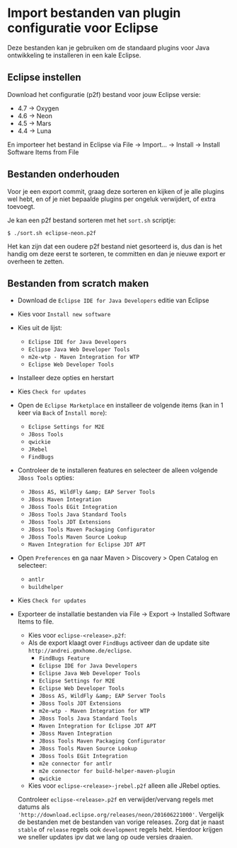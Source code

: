 # Import bestanden van plugin configuratie voor Eclipse

Deze bestanden kan je gebruiken om de standaard plugins voor Java
ontwikkeling te installeren in een kale Eclipse.

## Eclipse instellen

Download het configuratie (p2f) bestand voor jouw Eclipse versie:

- 4.7 -> Oxygen
- 4.6 -> Neon
- 4.5 -> Mars
- 4.4 -> Luna

En importeer het bestand in Eclipse via File -> Import... -> Install -> Install Software Items from File

## Bestanden onderhouden

Voor je een export commit, graag deze sorteren en kijken of je alle
plugins wel hebt, en of je niet bepaalde plugins per ongeluk
verwijdert, of extra toevoegt.

Je kan een p2f bestand sorteren met het `sort.sh` scriptje:

```
$ ./sort.sh eclipse-neon.p2f
```

Het kan zijn dat een oudere p2f bestand niet gesorteerd is, dus dan is
het handig om deze eerst te sorteren, te committen en dan je nieuwe
export er overheen te zetten.


## Bestanden from scratch maken

- Download de `Eclipse IDE for Java Developers` editie van Eclipse
- Kies voor `Install new software`
- Kies uit de lijst:
  - `Eclipse IDE for Java Developers`
  - `Eclipse Java Web Developer Tools`
  - `m2e-wtp - Maven Integration for WTP`
  - `Eclipse Web Developer Tools`
- Installeer deze opties en herstart
- Kies `Check for updates`
- Open de `Eclipse Marketplace` en installeer de volgende items (kan in 1 keer via `Back` of `Install more`):
  - `Eclipse Settings for M2E`
  - `JBoss Tools`
  - `qwickie`
  - `JRebel`
  - `FindBugs`
- Controleer de te installeren features en selecteer de alleen volgende `JBoss Tools` opties:
  - `JBoss AS, WildFly &amp; EAP Server Tools`
  - `JBoss Maven Integration`
  - `JBoss Tools EGit Integration`
  - `JBoss Tools Java Standard Tools`
  - `JBoss Tools JDT Extensions`
  - `JBoss Tools Maven Packaging Configurator`
  - `JBoss Tools Maven Source Lookup`
  - `Maven Integration for Eclipse JDT APT`
- Open `Preferences` en ga naar Maven > Discovery > Open Catalog en selecteer:
  - `antlr`
  - `buildhelper`
- Kies `Check for updates`
- Exporteer de installatie bestanden via File -> Export -> Installed Software Items to file.
  - Kies voor `eclipse-<release>.p2f`: 
  - Als de export klaagt over `FindBugs` activeer dan de update site `http://andrei.gmxhome.de/eclipse`.
    - `FindBugs Feature`
    - `Eclipse IDE for Java Developers`
    - `Eclipse Java Web Developer Tools`
    - `Eclipse Settings for M2E`
    - `Eclipse Web Developer Tools`
    - `JBoss AS, WildFly &amp; EAP Server Tools`
    - `JBoss Tools JDT Extensions`
    - `m2e-wtp - Maven Integration for WTP`
    - `JBoss Tools Java Standard Tools`
    - `Maven Integration for Eclipse JDT APT`
    - `JBoss Maven Integration`
    - `JBoss Tools Maven Packaging Configurator`
    - `JBoss Tools Maven Source Lookup`
    - `JBoss Tools EGit Integration`
    - `m2e connector for antlr`
    - `m2e connector for build-helper-maven-plugin`
    - `qwickie`
  - Kies voor `eclipse-<release>-jrebel.p2f` alleen alle JRebel opties.

  Controleer `eclipse-<release>.p2f` en verwijder/vervang regels met datums als `'http://download.eclipse.org/releases/neon/201606221000'`. Vergelijk de bestanden met de bestanden van vorige releases. Zorg dat je naast `stable` of `release` regels ook `development` regels hebt. Hierdoor krijgen we sneller updates ipv dat we lang op oude versies draaien.
